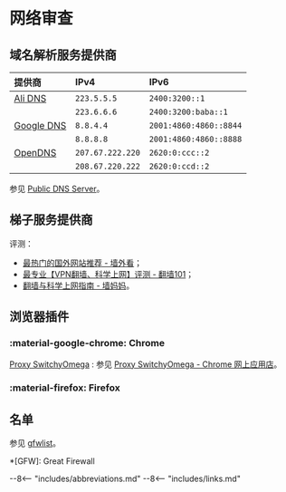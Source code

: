 # 网络审查
<!-- INTernet CENsorship -->

## 域名解析服务提供商

| 提供商       | IPv4             | IPv6                   |
|:------------ |:---------------- |:---------------------- |
| [Ali DNS]    | `223.5.5.5`      | `2400:3200::1`         |
|              | `223.6.6.6`      | `2400:3200:baba::1`    |
| [Google DNS] | `8.8.4.4`        | `2001:4860:4860::8844` |
|              | `8.8.8.8`        | `2001:4860:4860::8888` |
| [OpenDNS]    | `207.67.222.220` | `2620:0:ccc::2`        |
|              | `208.67.220.222` | `2620:0:ccd::2`        |

参见 [Public DNS Server]。

## 梯子服务提供商

评测：

*   [最热门的国外网站推荐 - 墙外看](https://qiangwaikan.com/)；
*   [最专业【VPN翻墙、科学上网】评测 - 翻墙101](https://wall101.com/)；
*   [翻墙与科学上网指南 - 墙妈妈](https://www.wallmama.com/)。

## 浏览器插件

### :material-google-chrome: Chrome

[Proxy SwitchyOmega](https://proxy-switchyomega.com/)
:   参见 [Proxy SwitchyOmega - Chrome 网上应用店](https://chrome.google.com/webstore/detail/proxy-switchyomega/padekgcemlokbadohgkifijomclgjgif)。

### :material-firefox: Firefox

## 名单

参见 [gfwlist](https://github.com/gfwlist/gfwlist)。

<!----------------------------------------------------------------------------->

[^Great Firewall on Wikipedia]: [Great Firewall - Wikipedia](https://wikipedia.org/wiki/Great_Firewall)

*[GFW]: Great Firewall

[Ali DNS]:           <https://alidns.com/>
[Google DNS]:        <https://developers.google.com/speed/public-dns/>
[OpenDNS]:           <https://www.opendns.com/>
[Public DNS Server]: <https://www.publicdns.xyz/>

--8<-- "includes/abbreviations.md"
--8<-- "includes/links.md"
